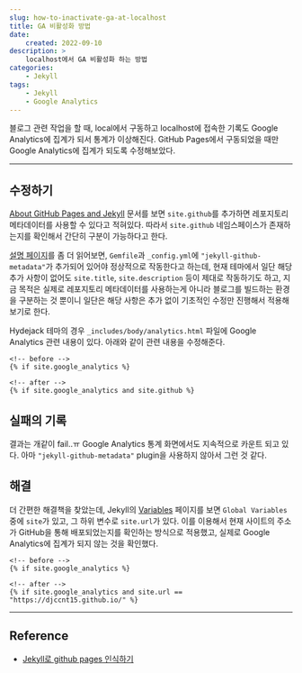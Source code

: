 ```yaml
---
slug: how-to-inactivate-ga-at-localhost
title: GA 비활성화 방법
date:
    created: 2022-09-10
description: >
    localhost에서 GA 비활성화 하는 방법
categories:
    - Jekyll
tags:
    - Jekyll
    - Google Analytics
---
```


블로그 관련 작업을 할 때, local에서 구동하고 localhost에 접속한 기록도 Google Analytics에 집계가 되서 통계가 이상해진다. GitHub Pages에서 구동되었을 때만 Google Analytics에 집계가 되도록 수정해보았다.  

<!-- more -->

---

## 수정하기

[About GitHub Pages and Jekyll](https://docs.github.com/en/pages/setting-up-a-github-pages-site-with-jekyll/about-github-pages-and-jekyll#front-matter) 문서를 보면 `site.github`를 추가하면 레포지토리 메타데이터를 사용할 수 있다고 적혀있다. 따라서 `site.github` 네임스페이스가 존재하는지를 확인해서 간단히 구분이 가능하다고 한다.  

[설명 페이지](https://github.com/jekyll/github-metadata)를 좀 더 읽어보면, `Gemfile`과 `_config.yml`에 `"jekyll-github-metadata"`가 추가되어 있어야 정상적으로 작동한다고 하는데, 현재 테마에서 일단 해당 추가 사항이 없어도 `site.title`, `site.description` 등이 제대로 작동하기도 하고, 지금 목적은 실제로 레포지토리 메타데이터를 사용하는게 아니라 블로그를 빌드하는 환경을 구분하는 것 뿐이니 일단은 해당 사항은 추가 없이 기초적인 수정만 진행해서 적용해보기로 한다.  

Hydejack 테마의 경우 `_includes/body/analytics.html` 파일에 Google Analytics 관련 내용이 있다. 아래와 같이 관련 내용을 수정해준다.  

```liquid title="analytics.html"
<!-- before -->
{% if site.google_analytics %}

<!-- after -->
{% if site.google_analytics and site.github %}
```

## 실패의 기록

결과는 개같이 fail..ㅠ Google Analytics 통계 화면에서도 지속적으로 카운트 되고 있다. 아마 `"jekyll-github-metadata"` plugin을 사용하지 않아서 그런 것 같다.  

## 해결

더 간편한 해결책을 찾았는데, Jekyll의 [Variables](https://jekyllrb.com/docs/variables/) 페이지를 보면 `Global Variables` 중에 `site`가 있고, 그 하위 변수로 `site.url`가 있다. 이를 이용해서 현재 사이트의 주소가 GitHub을 통해 배포되었는지를 확인하는 방식으로 적용했고, 실제로 Google Analytics에 집계가 되지 않는 것을 확인했다.  

```liquid title="analytics.html"
<!-- before -->
{% if site.google_analytics %}

<!-- after -->
{% if site.google_analytics and site.url == "https://djccnt15.github.io/" %}
```

---
## Reference
- [Jekyll로 github pages 인식하기](https://blog.ukjae.io/posts/jekyll%EB%A1%9C-github-pages-%EC%9D%B8%EC%8B%9D%ED%95%98%EA%B8%B0/)